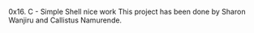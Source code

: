 0x16. C - Simple Shell
nice work
This project has been done by Sharon Wanjiru and Callistus Namurende.
